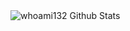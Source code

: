 <img align="center" alt="whoami132 Github Stats" src="https://github-readme-stats.vercel.app/api?username=whoami132&count_private=true&locale=en&show_icons=true&hide_border=true&custom_title=whoami132 GitHub Stats&theme=tokyonight">

<!--
### Language:

<a href="https://github.com/whoami132">
  <img alt="Most Used Languages" align="center" width="400px" src="https://github-readme-stats.vercel.app/api/top-langs/?username=whoami132&count-private=true&layout=compact&show_icons=true&theme=tokyonight"/>
</a>
-->

